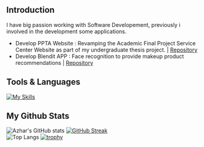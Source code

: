 ## Introduction

I have big passion working with Software Developement, previously i involved in the development some applications.

- Develop PPTA Website : Revamping the Academic Final Project Service Center Website as part of my undergraduate thesis project. | [Repository](https://github.com/aldnazr/ppta)
- Develop Blendit APP : Face recognition to provide makeup product recommendations | [Repository](https://github.com/aldnazr/blendit-capstone-project)

## Tools & Languages

[![My Skills](https://skillicons.dev/icons?i=androidstudio,visualstudio,tailwind,postman,laravel,flutter,dart,kotlin,java,php,js,html,css&theme=light)](https://skillicons.dev)

## My Github Stats

![Azhar's GitHub stats](https://github-readme-stats.vercel.app/api?username=aldnazr&show_icons=true&theme=transparent&card_width=250)
[![GitHub Streak](https://streak-stats.demolab.com?user=aldnazr&theme=transparent&card_width=400)](https://git.io/streak-stats) <br>
![Top Langs](https://github-readme-stats.vercel.app/api/top-langs/?username=aldnazr&layout=compact&card_width=438)
[![trophy](https://github-profile-trophy.vercel.app/?username=aldnazr)](https://github.com/ryo-ma/github-profile-trophy)
